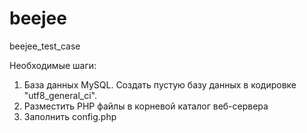 # beejee
beejee_test_case

Необходимые шаги:
1. База данных MySQL. Создать пустую базу данных в кодировке "utf8_general_ci".
2. Разместить PHP файлы в корневой каталог веб-сервера
3. Заполнить config.php
